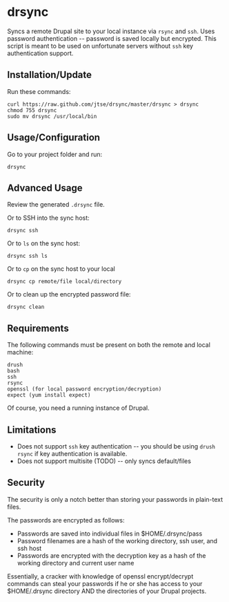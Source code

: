 drsync
=======
Syncs a remote Drupal site to your local instance via ```rsync``` and ```ssh```. Uses password authentication -- password is saved locally but encrypted. This script is meant to be used on unfortunate servers without ```ssh``` key authentication support.

Installation/Update
-------------------
Run these commands:

```
curl https://raw.github.com/jtse/drsync/master/drsync > drsync
chmod 755 drsync
sudo mv drsync /usr/local/bin
```

Usage/Configuration
-------------------
Go to your project folder and run:

```
drsync
```

Advanced Usage
--------------
Review the generated ```.drsync``` file.

Or to SSH into the sync host: 

```
drsync ssh
```

Or to ```ls``` on the sync host:

```
drsync ssh ls
```

Or to ```cp``` on the sync host to your local

```
drsync cp remote/file local/directory
```

Or to clean up the encrypted password file:

```
drsync clean
```

Requirements
------------
The following commands must be present on both the remote and local machine:

```
drush
bash
ssh
rsync
openssl (for local password encryption/decryption)
expect (yum install expect)
```

Of course, you need a running instance of Drupal.

Limitations
-----------
* Does not support ```ssh``` key authentication -- you should be using ```drush rsync``` if key authentication is available.
* Does not support multisite (TODO) -- only syncs default/files

Security
--------
The security is only a notch better than storing your passwords in plain-text files.

The passwords are encrypted as follows:

* Passwords are saved into individual files in $HOME/.drsync/pass 
* Password filenames are a hash of the working directory, ssh user, and ssh host
* Passwords are encrypted with the decryption key as a hash of the working directory and current user name

Essentially, a cracker with knowledge of openssl encrypt/decrypt commands can steal your passwords if he or she has access to your $HOME/.drsync directory AND the directories of your Drupal projects.
